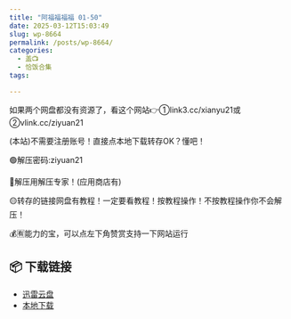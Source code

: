 ```yaml
---
title: "阿福福福福 01-50"
date: 2025-03-12T15:03:49
slug: wp-8664
permalink: /posts/wp-8664/
categories:
  - 盖📺
  - 恰饭合集
tags:

---
```


如果两个网盘都没有资源了，看这个网站👉①link3.cc/xianyu21或②vlink.cc/ziyuan21

(本站)不需要注册账号！直接点本地下载转存OK？懂吧！

🟢解压密码:ziyuan21

🔵解压用解压专家！(应用商店有)

🟡转存的链接网盘有教程！一定要看教程！按教程操作！不按教程操作你不会解压！

💰🈶能力的宝，可以点左下角赞赏支持一下网站运行

## 📦 下载链接
- [迅雷云盘](https://blziyuan21.com/pay-download/8664?key=ddf6b0b384&down_id=0)
- [本地下载](https://blziyuan21.com/pay-download/8664?key=ddf6b0b384&down_id=1)

